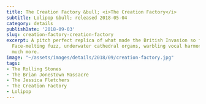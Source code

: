 ```yaml
---
title: The Creation Factory &bull; <i>The Creation Factory</i>
subtitle: Lolipop &bull; released 2018-05-04
category: details
publishDate: '2018-09-03'
slug: creation-factory-creation-factory
excerpt: A pitch perfect replica of what made the British Invasion so formidable.
  Face-melting fuzz, underwater cathedral organs, warbling vocal harmonies, and so
  much more.
image: "~/assets/images/details/2018/09/creation-factory.jpg"
tags:
- The Rolling Stones
- The Brian Jonestown Massacre
- The Jessica Fletchers
- The Creation Factory
- Lolipop
---
```


